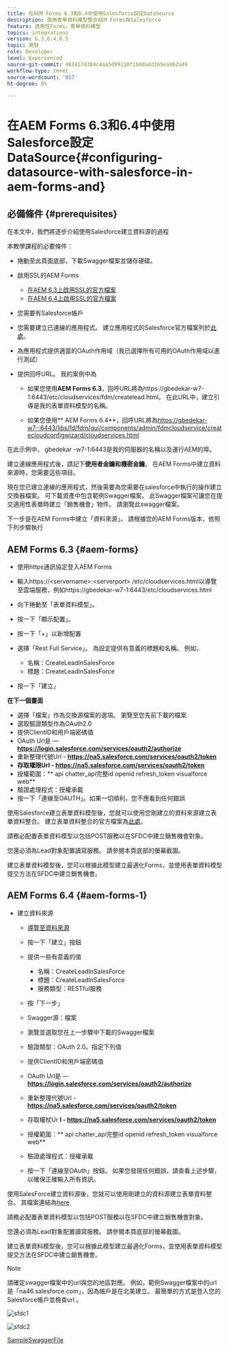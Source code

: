 ```yaml
---
title: 在AEM Forms 6.3和6.4中使用Salesforce設定DataSource
description: 使用表單資料模型整合AEM Forms與Salesforce
feature: 適用性Forms，表單資料模型
topics: integrations
version: 6.3,6.4,6.5
topic: 開發
role: Developer
level: Experienced
source-git-commit: 462417d384c4aa5d99110f1b8dadd165ea9b2a49
workflow-type: tm+mt
source-wordcount: '917'
ht-degree: 0%

---
```



# 在AEM Forms 6.3和6.4中使用Salesforce設定DataSource{#configuring-datasource-with-salesforce-in-aem-forms-and}

## 必備條件 {#prerequisites}

在本文中，我們將逐步介紹使用Salesforce建立資料源的過程

本教學課程的必要條件：

* 捲動至此頁面底部，下載Swagger檔案並儲存硬碟。
* 啟用SSL的AEM Forms

   * [在AEM 6.3上啟用SSL的官方檔案](https://helpx.adobe.com/experience-manager/6-3/sites/administering/using/ssl-by-default.html)
   * [在AEM 6.4上啟用SSL的官方檔案](https://helpx.adobe.com/experience-manager/6-4/sites/administering/using/ssl-by-default.html)

* 您需要有Salesforce帳戶
* 您需要建立已連線的應用程式。 建立應用程式的Salesforce官方檔案列於[此處](https://help.salesforce.com/articleView?id=connected_app_create.htm&amp;type=0)。
* 為應用程式提供適當的OAuth作用域（我已選擇所有可用的OAuth作用域以進行測試）
* 提供回呼URL。 我的案例中為

   * 如果您使用&#x200B;**AEM Forms 6.3**，回呼URL將為https://gbedekar-w7-1:6443/etc/cloudservices/fdm/createlead.html。 在此URL中，建立引導是我的表單資料模型的名稱。

   * 如果您使用** AEM Forms 6.4**，回呼URL將為[https://gbedekar-w7-:6443/libs/fd/fdm/gui/components/admin/fdmcloudservice/createcloudconfigwizard/cloudservices.html](https://gbedekar-w7-1:6443/libs/fd/fdm/gui/components/admin/fdmcloudservice/createcloudconfigwizard/cloudservices.html)

在此示例中， gbedekar -w7-1:6443是我的伺服器的名稱以及運行AEM的埠。

建立連線應用程式後，請記下&#x200B;**使用者金鑰和機密金鑰**。 在AEM Forms中建立資料來源時，您需要這些項目。

現在您已建立連線的應用程式，然後需要為您需要在salesforce中執行的操作建立交換器檔案。 可下載資產中包含範例Swagger檔案。 此Swagger檔案可讓您在提交適用性表單時建立「銷售機會」物件。 請瀏覽此swagger檔案。

下一步是在AEM Forms中建立「資料來源」。 請根據您的AEM Forms版本，依照下列步驟執行

## AEM Forms 6.3 {#aem-forms}

* 使用https通訊協定登入AEM Forms
* 輸入https://&lt;servername>:&lt;serverport> /etc/cloudservices.html以導覽至雲端服務，例如https://gbedekar-w7-1:6443/etc/cloudservices.html
* 向下捲動至「表單資料模型」。
* 按一下「顯示配置」。
* 按一下「+」以新增配置
* 選擇「Rest Full Service」。 為設定提供有意義的標題和名稱。 例如，

   * 名稱：CreateLeadInSalesForce
   * 標題：CreateLeadInSalesForce

* 按一下「建立」

**在下一個畫面**

* 選擇「檔案」作為交換源檔案的選項。 瀏覽至您先前下載的檔案
* 選取驗證類型作為OAuth2.0
* 提供ClientID和用戶端密碼值
* OAuth Url是 — **https://login.salesforce.com/services/oauth2/authorize**
* 重新整理代號Url - **https://na5.salesforce.com/services/oauth2/token**
* **存取權限Url - https://na5.salesforce.com/services/oauth2/token**
* 授權範圍：** api   chatter_api完整id   openid   refresh_token visualforce web**
* 驗證處理程式：授權承載
* 按一下「連線至OAUTH」。如果一切順利，您不應看到任何錯誤

使用Salesforce建立表單資料模型後，您就可以使用您剛建立的資料來源建立表單資料整合。 建立表單資料整合的官方檔案為[此處](https://helpx.adobe.com/aem-forms/6-3/data-integration.html)。

請務必配置表單資料模型以包括POST服務以在SFDC中建立銷售機會對象。

您還必須為Lead對象配置讀寫服務。 請參閱本頁底部的螢幕截圖。

建立表單資料模型後，您可以根據此模型建立最適化Forms，並使用表單資料模型提交方法在SFDC中建立銷售機會。

## AEM Forms 6.4 {#aem-forms-1}

* 建立資料來源

   * [導覽至資料來源](http://localhost:4502/libs/fd/fdm/gui/components/admin/fdmcloudservice/fdm.html/conf/global)

   * 按一下「建立」按鈕
   * 提供一些有意義的值

      * 名稱：CreateLeadInSalesForce
      * 標題：CreateLeadInSalesForce
      * 服務類型：RESTful服務
   * 按「下一步」
   * Swagger源：檔案
   * 瀏覽並選取您在上一步驟中下載的Swagger檔案
   * 驗證類型：OAuth 2.0。指定下列值
   * 提供ClientID和用戶端密碼值
   * OAuth Url是 — **https://login.salesforce.com/services/oauth2/authorize**
   * 重新整理代號Url - **https://na5.salesforce.com/services/oauth2/token**
   * 存取權杖Ur **l - https://na5.salesforce.com/services/oauth2/token**
   * 授權範圍：** api chatter_api完整id openid refresh_token visualforce web**
   * 驗證處理程式：授權承載
   * 按一下「連線至OAuth」按鈕。 如果您發現任何錯誤，請查看上述步驟，以確保正確輸入所有資訊。


使用SalesForce建立資料源後，您就可以使用剛建立的資料源建立表單資料整合。 其檔案連結為[here](https://helpx.adobe.com/experience-manager/6-4/forms/using/create-form-data-models.html)

請務必配置表單資料模型以包括POST服務以在SFDC中建立銷售機會對象。

您還必須為Lead對象配置讀寫服務。 請參閱本頁底部的螢幕截圖。

建立表單資料模型後，您可以根據此模型建立最適化Forms，並使用表單資料模型提交方法在SFDC中建立銷售機會。

>[!NOTE]
>
>請確定swagger檔案中的url與您的地區對應。 例如，範例Swagger檔案中的url是「na46.salesforce.com」，因為帳戶是在北美建立。 最簡單的方式是登入您的Salesforce帳戶並檢查url 。

![sfdc1](assets/sfdc1.gif)

![sfdc2](assets/sfdc2.png)

[SampleSwaggerFile](assets/swagger-sales-force-lead.json)
